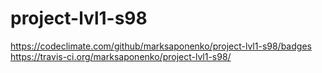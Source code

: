 # project-lvl1-s98
https://codeclimate.com/github/marksaponenko/project-lvl1-s98/badges
https://travis-ci.org/marksaponenko/project-lvl1-s98/
